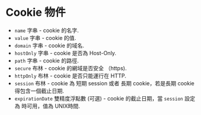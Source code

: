 # Cookie 物件

* `name` 字串 - cookie 的名字.
* `value` 字串 - cookie 的值.
* `domain` 字串 - cookie 的域名.
* `hostOnly` 字串 - cookie 是否為 Host-Only.
* `path` 字串 - cookie 的路徑.
* `secure` 布林 - cookie 的網域是否安全 （https).
* `httpOnly` 布林 - cookie 是否只能運行在 HTTP.
* `session` 布林 - cookie 為 短期 session 或者 長期 cookie，若是長期 cookie 得包含一個截止日期.
* `expirationDate` 雙精度浮點數 (可選) - cookie 的截止日期，當 `session` 設定為 時可用，值為 UNIX時間.
